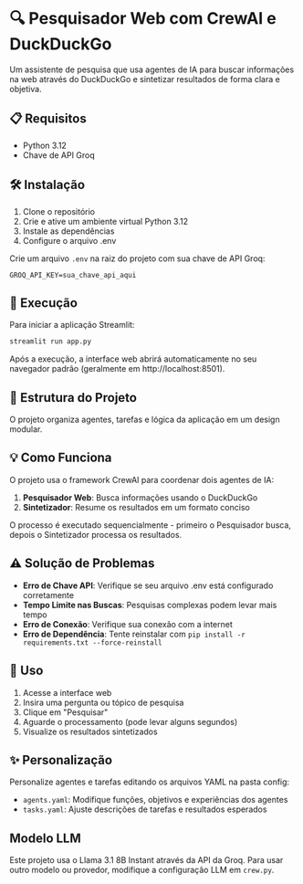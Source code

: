 # 🔍 Pesquisador Web com CrewAI e DuckDuckGo

Um assistente de pesquisa que usa agentes de IA para buscar informações na web através do DuckDuckGo e sintetizar resultados de forma clara e objetiva.

## 📋 Requisitos
- Python 3.12
- Chave de API Groq

## 🛠️ Instalação
1. Clone o repositório
2. Crie e ative um ambiente virtual Python 3.12
3. Instale as dependências
4. Configure o arquivo .env

Crie um arquivo `.env` na raiz do projeto com sua chave de API Groq:
```
GROQ_API_KEY=sua_chave_api_aqui
```

## 🚀 Execução
Para iniciar a aplicação Streamlit:
```bash
streamlit run app.py
```

Após a execução, a interface web abrirá automaticamente no seu navegador padrão (geralmente em http://localhost:8501).

## 🧩 Estrutura do Projeto
O projeto organiza agentes, tarefas e lógica da aplicação em um design modular.

## 💡 Como Funciona
O projeto usa o framework CrewAI para coordenar dois agentes de IA:

1. **Pesquisador Web**: Busca informações usando o DuckDuckGo
2. **Sintetizador**: Resume os resultados em um formato conciso

O processo é executado sequencialmente - primeiro o Pesquisador busca, depois o Sintetizador processa os resultados.

## ⚠️ Solução de Problemas
- **Erro de Chave API**: Verifique se seu arquivo .env está configurado corretamente
- **Tempo Limite nas Buscas**: Pesquisas complexas podem levar mais tempo
- **Erro de Conexão**: Verifique sua conexão com a internet
- **Erro de Dependência**: Tente reinstalar com `pip install -r requirements.txt --force-reinstall`

## 📝 Uso
1. Acesse a interface web
2. Insira uma pergunta ou tópico de pesquisa
3. Clique em "Pesquisar"
4. Aguarde o processamento (pode levar alguns segundos)
5. Visualize os resultados sintetizados

## ✨ Personalização
Personalize agentes e tarefas editando os arquivos YAML na pasta config:
- `agents.yaml`: Modifique funções, objetivos e experiências dos agentes
- `tasks.yaml`: Ajuste descrições de tarefas e resultados esperados

## Modelo LLM
Este projeto usa o Llama 3.1 8B Instant através da API da Groq. Para usar outro modelo ou provedor, modifique a configuração LLM em `crew.py`.